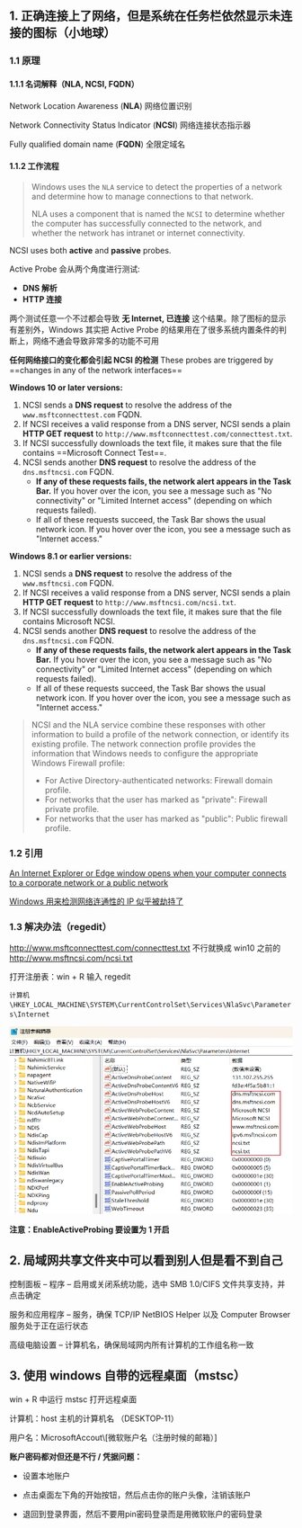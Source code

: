 ## 1. 正确连接上了网络，但是系统在任务栏依然显示未连接的图标（小地球）

### 1.1 原理

#### 1.1.1 名词解释（NLA, NCSI, FQDN）

Network Location Awareness (**NLA**) 网络位置识别

Network Connectivity Status Indicator (**NCSI**) 网络连接状态指示器

Fully qualified domain name (**FQDN**) 全限定域名

#### 1.1.2 工作流程

> Windows uses the `NLA` service to detect the properties of a network and determine how to manage connections to that network. 
>
> NLA uses a component that is named the `NCSI` to determine whether the computer has successfully connected to the network, and whether the network has intranet or internet connectivity.

NCSI uses both **active** and **passive** probes.

Active Probe 会从两个角度进行测试:

- **DNS 解析**
- **HTTP 连接**

两个测试任意一个不过都会导致 **无 Internet, 已连接** 这个结果。除了图标的显示有差别外，Windows 其实把 Active Probe 的结果用在了很多系统内置条件的判断上，网络不通会导致非常多的功能不可用 

**任何网络接口的变化都会引起 NCSI 的检测** These probes are triggered by ==changes in any of the network interfaces==

**Windows 10 or later versions:**

1. NCSI sends a **DNS request** to resolve the address of the `www.msftconnecttest.com` FQDN.
2. If NCSI receives a valid response from a DNS server, NCSI sends a plain **HTTP GET request** to `http://www.msftconnecttest.com/connecttest.txt`.
3. If NCSI successfully downloads the text file, it makes sure that the file contains ==Microsoft Connect Test==.
4. NCSI sends another **DNS request** to resolve the address of the `dns.msftncsi.com` FQDN.
   - **If any of these requests fails, the network alert appears in the Task Bar.** If you hover over the icon, you see a message such as "No connectivity" or "Limited Internet access" (depending on which requests failed).
   - If all of these requests succeed, the Task Bar shows the usual network icon. If you hover over the icon, you see a message such as "Internet access."

**Windows 8.1 or earlier versions:**

1. NCSI sends a **DNS request** to resolve the address of the `www.msftncsi.com` FQDN.
2. If NCSI receives a valid response from a DNS server, NCSI sends a plain **HTTP GET request** to `http://www.msftncsi.com/ncsi.txt`.
3. If NCSI successfully downloads the text file, it makes sure that the file contains Microsoft NCSI.
4. NCSI sends another **DNS request** to resolve the address of the `dns.msftncsi.com` FQDN.
   - **If any of these requests fails, the network alert appears in the Task Bar.** If you hover over the icon, you see a message such as "No connectivity" or "Limited Internet access" (depending on which requests failed).
   - If all of these requests succeed, the Task Bar shows the usual network icon. If you hover over the icon, you see a message such as "Internet access."

> NCSI and the NLA service combine these responses with other information to build a profile of the network connection, or identify its existing profile. The network connection profile provides the information that Windows needs to configure the appropriate Windows Firewall profile:
>
> - For Active Directory-authenticated networks: Firewall domain profile.
> - For networks that the user has marked as "private": Firewall private profile.
> - For networks that the user has marked as "public": Public firewall profile.

### 1.2 引用

[An Internet Explorer or Edge window opens when your computer connects to a corporate network or a public network](https://learn.microsoft.com/en-US/troubleshoot/windows-client/networking/internet-explorer-edge-open-connect-corporate-public-network)

[Windows 用来检测网络连通性的 IP 似乎被劫持了](https://v2ex.com/t/806309)

### 1.3 解决办法（regedit）

http://www.msftconnecttest.com/connecttest.txt 不行就换成 win10 之前的 http://www.msftncsi.com/ncsi.txt

打开注册表：win + R 输入 regedit

`计算机\HKEY_LOCAL_MACHINE\SYSTEM\CurrentControlSet\Services\NlaSvc\Parameters\Internet`

![image-20230309163341898](win10&11.assets/image-20230309163341898.png)

**注意：EnableActiveProbing 要设置为 1 开启**



## 2. 局域网共享文件夹中可以看到别人但是看不到自己

控制面板 – 程序 – 启用或关闭系统功能，选中 SMB 1.0/CIFS 文件共享支持，并点击确定

服务和应用程序 – 服务，确保 TCP/IP NetBIOS Helper 以及 Computer Browser 服务处于正在运行状态

高级电脑设置 – 计算机名，确保局域网内所有计算机的工作组名称一致



## 3. 使用 windows 自带的远程桌面（mstsc）

win + R 中运行 mstsc 打开远程桌面

计算机：host 主机的计算机名 （DESKTOP-11）

用户名：MicrosoftAccout\\[微软账户名（注册时候的邮箱）]

**账户密码都对但还是不行 / 凭据问题：**

+ 设置本地账户

+ 点击桌面左下角的开始按钮，然后点击你的账户头像，注销该账户
+ 退回到登录界面，然后不要用pin密码登录而是用微软账户的密码登录
